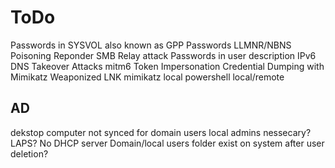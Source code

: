 # ToDo
Passwords in SYSVOL also known as GPP Passwords
LLMNR/NBNS Poisoning
	Reponder
SMB Relay attack
Passwords in user description
IPv6 DNS Takeover Attacks
	mitm6
Token Impersonation
Credential Dumping with Mimikatz
Weaponized LNK
mimikatz
local powershell
local/remote

## AD
dekstop computer not synced for domain users
local admins nessecary? LAPS?
No DHCP server
Domain/local users folder exist on system after user deletion?
